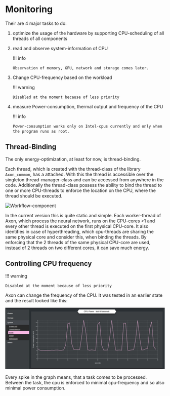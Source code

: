 # Monitoring

Their are 4 major tasks to do:

1.  optimize the usage of the hardware by supporting CPU-scheduling of all threads of all components

2.  read and observe system-information of CPU

    !!! info

        Observation of memory, GPU, network and storage comes later.

3.  Change CPU-frequency based on the workload

    !!! warning

        Disabled at the moment because of less priority

4.  measure Power-consumption, thermal output and frequency of the CPU

    !!! info

        Power-consumption works only on Intel-cpus currently and only when the program runs as root.

<!-- ## **Collecting information**

For collecting of hardware-information the library `libKitsunemimiSakuraHardware` is used and interact with other specific libraries in order to get all information of the hardware.

![Workflow-component](Azuki_hardware_layer.drawio)

At the moment only CPU related information are collected. The collected data are hold in the data-structure for easier access. In this structure it is easier to identify for example, which two CPU-threads are sharing the same physical CPU-core.
 -->

## **Thread-Binding**

The only energy-optimization, at least for now, is thread-binding.

Each thread, which is created with the thread-class of the library `Axon_common`, has a 
attached. With this  the thread is accessible over the singleton thread-manager-class and can be
accessed from anywhere in the code. Additionally the thread-class possess the ability to bind the
thread to one or more CPU-threads to enforce the location on the CPU, where the thread should be
executed.

![Workflow-component](Azuki_internal.drawio)

In the current version this is quite static and simple. Each worker-thread of Axon, which process
the neural network, runs on the CPU-cores >1 and every other thread is executed on the first
physical CPU-core. It also identifies in case of hyperthreading, which cpu-threads are sharing the
same physical core and consider this, when binding the threads. By enforcing that the 2 threads of
the same physical CPU-core are used, instead of 2 threads on two different cores, it can save much
energy.

## **Controlling CPU frequency**

!!! warning

    Disabled at the moment because of less priority

Axon can change the frequency of the CPU. It was tested in an earlier state and the result looked
like this:

![Workflow-component](cpu_power.jpg)

Every spike in the graph means, that a task comes to be processed. Between the task, the cpu is
enforced to minimal cpu-frequency and so also minimal power consumption.
